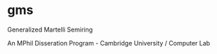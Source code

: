 gms
===

Generalized Martelli Semiring

An MPhil Disseration Program - Cambridge University / Computer Lab
